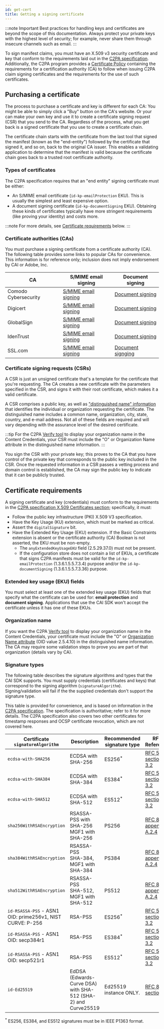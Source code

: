 ```yaml
---
id: get-cert
title: Getting a signing certificate
---
```


:::note Important
Best practices for handling keys and certificates are beyond the scope of this documentation.  Always protect your private keys with the highest level of security; for example, never share them through insecure channels such as email.
:::

To sign manifest claims, you must have an X.509 v3 security certificate and key that conform to the requirements laid out in the [C2PA specification](https://c2pa.org/specifications/specifications/2.1/specs/C2PA_Specification.html#x509_certificates). Additionally, the C2PA program provides a [Certificate Policy](https://github.com/c2pa-org/conformance-public/blob/main/docs/current/C2PA%20Certificate%20Policy.pdf) containing the requirements for a certification authority (CA) to follow when issuing C2PA claim signing certificates and the requirements for the use of such certificates.


## Purchasing a certificate

The process to purchase a certificate and key is different for each CA: You might be able to simply click a "Buy" button on the CA's website. Or your can make your own key and use it to create a certificate signing request (CSR) that you send to the CA. Regardless of the process, what you get back is a signed certificate that you use to create a certificate chain.

The certificate chain starts with the certificate from the last tool that signed the manifest (known as the "end-entity") followed by the certificate that signed it, and so on, back to the original CA issuer. This enables a validating application to determine that the manifest is valid because the certificate chain goes back to a trusted root certificate authority.

### Types of certificates

The C2PA specification requires that an "end entity" signing certificate must be either:

- An S/MIME email certificate (`id-kp-emailProtection` EKU). This is usually the simplest and least expensive option.
- A document signing certificate (`id-kp-documentSigning` EKU). Obtaining these kinds of certificates typically have more stringent requirements (like proving your identity) and costs more.

:::note
For more details, see [Certificate requirements](#certificate-requirements) below.
:::

### Certificate authorities (CAs)

You must purchase a signing certificate from a certificate authority (CA).  The following table provides some links to popular CAs for convenience. This information is for reference only; inclusion does not imply endorsement by CAI or Adobe, Inc.

| CA | S/MIME email signing | Document signing |
|----|----------------------|------------------|
| Comodo Cybersecurity | [S/MIME email signing](https://ssl.comodoca.com/s-mime) | [Document signing](https://ssl.comodoca.com/document-signing-certificates) |
| Digicert | [S/MIME email signing](https://www.digicert.com/tls-ssl/secure-email-smime-certificates) | [Document signing](https://www.digicert.com/signing/document-signing-certificates) |
|  GlobalSign | [S/MIME email signing](https://shop.globalsign.com/en/secure-email) | [Document signing](https://shop.globalsign.com/en/document-signing) |
| IdenTrust | [S/MIME email signing](https://www.identrust.com/digital-certificates/secure-email-smime) | [Document signing](https://www.identrust.com/digital-certificates/document-signing) |
| SSL.com | [S/MIME email signing](https://www.ssl.com/certificates/s-mime-certificates/) | [Document signging](https://www.ssl.com/certificates/document-signing-certificates/) |

### Certificate signing requests (CSRs)

A CSR is just an unsigned certificate that's a template for the certificate that you're requesting. The CA creates a new certificate with the parameters specified in the CSR, and signs it with their root certificate, which makes it a valid certificate.

A CSR comprises a public key, as well as ["distinguished name" information](https://knowledge.digicert.com/general-information/what-is-a-distinguished-name) that identifies the individual or organization requesting the certificate. The distinguished name includes a common name, organization, city, state, country, and e-mail address. Not all of these fields are required and will vary depending with the assurance level of the desired certificate.

:::tip
For the C2PA [Verify tool](https://verify.contentauthenticity.org/) to display your organization name in the Content Credentials, your CSR must include the "O" or Organization Name attribute in the distinguished name information. 
:::

You sign the CSR with your private key; this proves to the CA that you have control of the private key that corresponds to the public key included in the CSR. Once the requested information in a CSR passes a vetting process and domain control is established, the CA may sign the public key to indicate that it can be publicly trusted.

## Certificate requirements

A signing certificate and key (credentials) must conform to the requirements in the [C2PA specification X.509 Certificates section](https://c2pa.org/specifications/specifications/2.1/specs/C2PA_Specification.html#x509_certificates); specifically, it must:

- Follow the public key infrastructure (PKI) X.509 V3 specification.
- Have the Key Usage (KU) extension, which must be marked as critical. 
- Assert the `digitalSignature` bit.
- Have the Extended Key Usage (EKU) extension. If the Basic Constraints extension is absent or the certificate authority (CA) Boolean is not asserted, the EKU must be non-empty.
  - The `anyExtendedKeyUsageEKU` field (2.5.29.37.0) must not be present.
  - If the configuration store does not contain a list of EKUs, a certificate that signs C2PA manifests must be valid for the `id-kp-emailProtection` (1.3.6.1.5.5.7.3.4) purpose and/or the `id-kp-documentSigning` (1.3.6.1.5.5.7.3.36) purpose.

### Extended key usage (EKU) fields

You must select at least one of the extended key usage (EKU) fields that specify what the certificate can be used for: **email protection** and **document signing**. Applications that use the CAI SDK won't accept the certificate unless it has one of these EKUs.

### Organization name

If you want the C2PA [Verify tool](https://verify.contentauthenticity.org/) to display your organization name in the Content Credentials, your certificate must include the "O" or [Organization Name attribute](https://www.alvestrand.no/objectid/2.5.4.10.html) (OID value 2.5.4.10) in the distinguished name information. The CA may require some validation steps to prove you are part of that organization (details vary by CA).

### Signature types

The following table describes the signature algorithms and types that the CAI SDK supports. You must supply credentials (certificates and keys) that correspond to the signing algorithm (`signatureAlgorithm`). Signing/validation will fail if the the supplied credentials don't support the signature type.

This table is provided for convenience, and is based on information in the [C2PA specification](https://c2pa.org/specifications/specifications/2.1/specs/C2PA_Specification.html#x509_certificates). The specification is authoritative; refer to it for more details.  The C2PA specification also covers two other certificates for timestamp responses and OCSP certificate revocation, which are not covered here.

| Certificate `signatureAlgorithm` | Description  | Recommended signature type | RFC Reference |
| -------------------------------- | ------------ | -------------------------- | ------------- |
| `ecdsa-with-SHA256`                                       | ECDSA with SHA-256                                            | ES256<sup>\*</sup>         | [RFC 5758 section 3.2](https://www.rfc-editor.org/rfc/rfc5758.html#section-3.2)       |
| `ecdsa-with-SHA384`                                       | ECDSA with SHA-384                                            | ES384<sup>\*</sup>         | [RFC 5758 section 3.2](https://www.rfc-editor.org/rfc/rfc5758.html#section-3.2)       |
| `ecdsa-with-SHA512`                                       | ECDSA with SHA-512                                            | ES512<sup>\*</sup>         | [RFC 5758 section 3.2](https://www.rfc-editor.org/rfc/rfc5758.html#section-3.2)       |
| `sha256WithRSAEncryption`                                 | RSASSA-PSS with SHA-256<br/>MGF1 with SHA-256                 | PS256                      | [RFC 8017 appendix A.2.4](https://www.rfc-editor.org/rfc/rfc8017.html#appendix-A.2.4) |
| `sha384WithRSAEncryption`                                 | RSASSA-PSS<br/>SHA-384, MGF1 with SHA-384                     | PS384                      | [RFC 8017 appendix A.2.4](https://www.rfc-editor.org/rfc/rfc8017.html#appendix-A.2.4) |
| `sha512WithRSAEncryption`                                 | RSASSA-PSS<br/>SHA-512, MGF1 with SHA-512                     | PS512                      | [RFC 8017 appendix A.2.4](https://www.rfc-editor.org/rfc/rfc8017.html#appendix-A.2.4) |
| `id-RSASSA-PSS` - ASN1 OID: prime256v1, NIST CURVE: P-256 | RSA-PSS                                                       | ES256<sup>\*</sup>         | [RFC 5758 section 3.2](https://www.rfc-editor.org/rfc/rfc5758.html#section-3.2)       |
| `id-RSASSA-PSS` - ASN1 OID: secp384r1                     | RSA-PSS                                                       | ES384<sup>\*</sup>         | [RFC 5758 section 3.2](https://www.rfc-editor.org/rfc/rfc5758.html#section-3.2)       |
| `id-RSASSA-PSS` - ASN1 OID: secp521r1                     | RSA-PSS                                                       | ES512<sup>\*</sup>         | [RFC 5758 section 3.2](https://www.rfc-editor.org/rfc/rfc5758.html#section-3.2)       |
| `id-Ed25519`                                              | EdDSA (Edwards-Curve DSA) with SHA-512 (SHA-2) and Curve25519 | Ed25519 instance ONLY.     | [RFC 8410 section 3](https://www.rfc-editor.org/rfc/rfc8410.html#section-3)           |

<sup>*</sup> ES256, ES384, and ES512 signatures must be in IEEE P1363 format.




